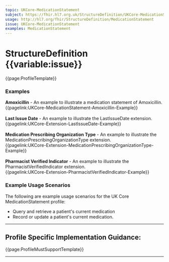 ```yaml
---
topic: UKCore-MedicationStatement
subject: https://fhir.hl7.org.uk/StructureDefinition/UKCore-MedicationStatement
usage: http://hl7.org/fhir/StructureDefinition/MedicationStatement
issue: UKCore-MedicationStatement
examples: MedicationStatement
---
```

# StructureDefinition {{variable:issue}}

<nocheck>
{{page:ProfileTemplate}}

<div id="Examples" class="tabcontent">
  <h3>Examples</h3>
<b>Amoxicillin</b> - An example to illustrate a medication statement of Amoxicillin.
<br>{{pagelink:UKCore-MedicationStatement-Amoxicillin-Example}}
<br><br>
<b>Last Issue Date</b> - An example to illustrate the LastIssueDate extension.
<br>{{pagelink:UKCore-Extension-LastIssueDate-Example}}
<br><br>
<b>Medication Prescribing Organization Type</b> - An example to illustrate the MedicationPrescribingOrganizationType extension.
<br>{{pagelink:UKCore-Extension-MedicationPrescribingOrganizationType-Example}}
<br><br>
<b>Pharmacist Verified Indicator</b> - An example to illustrate the PharmacistVerifiedIndicator extension. 
<br>{{pagelink:UKCore-Extension-PharmacistVerifiedIndicator-Example}}
</div>
</nocheck>


<div id="ProfileGuidance">

### Example Usage Scenarios ###
The following are example usage scenarios for the UK Core MedicationStatement profile:

- Query and retrieve a patient's current medication
- Record or update a patient's current medication.

<hr class="thickline">

## Profile Specific Implementation Guidance: ##

{{page:ProfileMustSupportTemplate}}

</div>

---